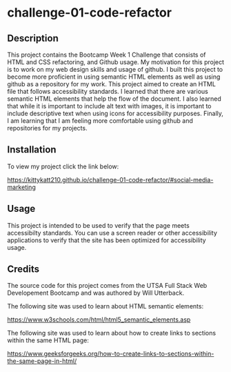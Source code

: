 # challenge-01-code-refactor

## Description

This project contains the Bootcamp Week 1 Challenge that consists of HTML and CSS refactoring, and Github usage. My motivation for this project is to work on my web design skills and usage of github. I built this project to become more proficient in using semantic HTML elements as well as using github as a repository for my work. This project aimed to create an HTML file that follows accessibility standards. I learned that there are various semantic HTML elements that help the flow of the document. I also learned that while it is important to include alt text with images, it is important to include descriptive text when using icons for accessibility purposes. Finally, I am learning that I am feeling more comfortable using github and repositories for my projects.

## Installation

To view my project click the link below:

https://kittykatt210.github.io/challenge-01-code-refactor/#social-media-marketing

## Usage

This project is intended to be used to verify that the page meets accessibilty standards. You can use a screen reader or other accessibility applications to verify that the site has been optimized for accessibility usage.

## Credits

The source code for this project comes from the UTSA Full Stack Web Developement Bootcamp and was authored by Will Utterback.

The following site was used to learn about HTML semantic elements:

https://www.w3schools.com/html/html5_semantic_elements.asp

The following site was used to learn about how to create links to sections within the same HTML page:

https://www.geeksforgeeks.org/how-to-create-links-to-sections-within-the-same-page-in-html/
